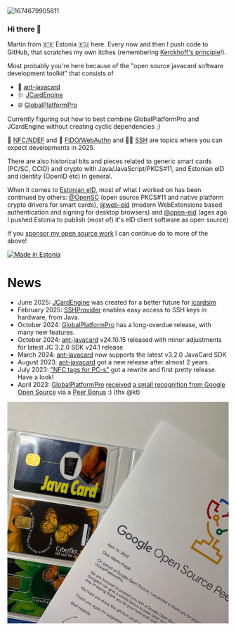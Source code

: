 ![1674679905811](https://github.com/martinpaljak/martinpaljak/assets/46006/e5d149de-6792-4a5f-a00a-6c1fa32ad2df)
### Hi there 👋

Martin from 🇪🇪 Estonia 🇪🇺 here. Every now and then I push code to GitHub, that scratches my own itches (remembering [Kerckhoff's principle](https://en.wikipedia.org/wiki/Kerckhoffs%27s_principle)!).

Most probably you're here because of the "open source javacard software development toolkit" that consists of
  - 🐜 [ant-javacard](https://github.com/martinpaljak/ant-javacard)
  - 🩺 [JCardEngine](https://github.com/martinpaljak/JCardEngine)
  - 🌐 [GlobalPlatformPro](https://github.com/martinpaljak/GlobalPlatformPro)

Currently figuring out how to best combine GlobalPlatformPro and JCardEngine without creating cyclic dependencies ;)

🛜 [NFC/NDEF](https://github.com/martinpaljak/NFC4PC) and 🔑 [FIDO/WebAuthn](https://github.com/martinpaljak/YAFU) and 🧑‍💻 [SSH](https://github.com/martinpaljak/java-ssh-provider) are topics where you can expect developments in 2025. 

There are also historical bits and pieces related to generic smart cards (PC/SC, CCID) and crypto with Java/JavaScript/PKCS#11, and Estonian eID and identity (OpenID etc) in general.

When it comes to [Estonian eID](https://www.id.ee), most of what I worked on has been continued by others: [@OpenSC](https://github.com/OpenSC) (open source PKCS#11 and native platform crypto drivers for smart cards), [@web-eid](https://github.com/web-eid) (modern WebExtensions based authentication and signing for desktop browsers) and [@open-eid](https://github.com/open-eid) (ages ago I pushed Estonia to publish (most of) it's eID client software as open source)

If you [sponsor my open source work](https://github.com/sponsors/martinpaljak) I can continue do to more of the above!

[![Made in Estonia](https://img.shields.io/badge/Made_in-Estonia-0072CE?style=flat&label=Made%20in&labelColor=black)](https://estonia.ee)

# News
- June 2025: [JCardEngine](https://github.com/martinpaljak/JCardEngine) was created for a better future for [jcardsim](https://github.com/licel/jcardsim)
- February 2025: [SSHProvider](https://github.com/martinpaljak/java-ssh-provider) enables easy access to SSH keys in hardware, from Java.
- October 2024: [GlobalPlatformPro](https://github.com/martinpaljak/GlobalPlatformPro) has a long-overdue release, with many new features.
- October 2024: [ant-javacard](https://github.com/martinpaljak/ant-javacard) v24.10.15 released with minor adjustments for latest JC 3.2.0 SDK v24.1 release
- March 2024: [ant-javacard](https://github.com/martinpaljak/ant-javacard) now supports the latest v3.2.0 JavaCard SDK
- August 2023: [ant-javacard](https://github.com/martinpaljak/ant-javacard) got a new release after almost 2 years.
- July 2023: ["NFC tags for PC-s"](https://github.com/martinpaljak/NFC4PC) got a rewrite and first pretty release. Have a look!
- April 2023: [GlobalPlatformPro](https://github.com/martinpaljak/GlobalPlatformPro) [received](https://opensource.googleblog.com/2023/05/google-open-source-peer-bonus-program-announces-first-group-of-winners-2023.html) [a small recognition from Google Open Source](https://www.linkedin.com/feed/update/urn:li:activity:7059085254472458255/) via a [Peer Bonus](https://opensource.google/documentation/reference/growing/peer-bonus) :) (thx @kt)

![[Google Open Source Peer Bonus for GlobalPlatformPro]](2023_google_open_source_peer_bonus_globalplatformpro.jpeg)
<!--
**martinpaljak/martinpaljak** is a ✨ _special_ ✨ repository because its `README.md` (this file) appears on your GitHub profile.

Here are some ideas to get you started:

- 🔭 I’m currently working on ...
- 🌱 I’m currently learning ...
- 👯 I’m looking to collaborate on ...
- 🤔 I’m looking for help with ...
- 💬 Ask me about ...
- 📫 How to reach me: ...
- 😄 Pronouns: ...
- ⚡ Fun fact: ...
-->
